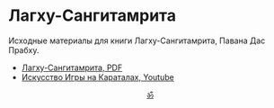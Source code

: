 # Лагху-Сангитамрита

Исходные материалы для книги Лагху-Сангитамрита, Павана Дас Прабху.

* [Лагху-Сангитамрита, PDF](https://github.com/krishnized/laghu-sangitamrita/raw/master/Pavana_1.pdf)
* [Искусство Игры на Караталах, Youtube](https://www.youtube.com/channel/UChzbl35hvk_pRDAxudxkrZA/playlists?view=1&sort=dd&shelf_id=0)


<p align="center"><a href="https://krishnized.github.io">ॐ</a></p>
